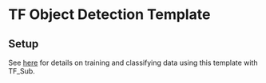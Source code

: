 # TF Object Detection Template

## Setup
See [here](https://github.com/i3drobotics/TF_Sub/blob/master/README.md) for details on training and classifying data using this template with TF_Sub.